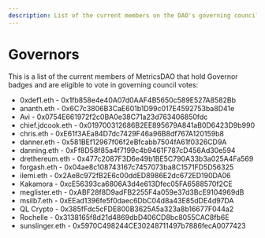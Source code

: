 ```yaml
---
description: List of the current members on the DAO's governing council
---
```


# Governors

This is a list of the current members of MetricsDAO that hold Governor badges and are eligible to vote in governing council votes:

* 0xdef1.eth - 0x1fb858e4e40A07d0AAF4B5650c589E527A8582Bb
* ananth.eth - 0x6C7c3806B3CaE601b1D99c017E4592753ba8D41e
* Avi - 0x0754E661972f2c0BA0e38C71a23d763406850fdc
* chief.jdcook.eth - 0x019700312686B2EE895679A841aB0D6423D9b990
* chris.eth - 0xE61f3AEa84D7dc7429F46a96B8df767A120159b8
* danner.eth - 0x581BEf12967f06f2eBfcabb7504fA61f0326CD9A
* danning.eth - 0xFf8D58f85a4f7199c4b9461F787cD456Ad30e594
* drethereum.eth - 0x477c2087F3D6e49b1BE5C790A33b3a025A4Fa569
* forgash.eth - 0x04ae8c108743167c7457073ba8C1571FD5D56325
* ilemi.eth - 0x2Ae8c972fB2E6c00ddED8986E2dc672ED190DA06
* Kakamora - 0xcE56393ca6806A3d4e613Dfec05FA6588570f2CE
* meglister.eth - 0xABF28f8D9adFB2255F4a059e37d3BcE9104969dB
* msilb7.eth - 0xEEad1396fe5f0daec6DbC04d8a43E85dDE4d97DA
* QL Crypto - 0x385fFdc5cFDE800B3625A5a323a8b16677F044a2
* Rochelle - 0x3138165f8d21d4869dbD406CD8bc8055CAC8fb6E
* sunslinger.eth - 0x5970C498244CE30248711497b7886fecA0077423

